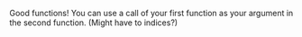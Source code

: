 Good functions!  You can use a call of your first function as your argument in the second function.  (Might have to indices?)
